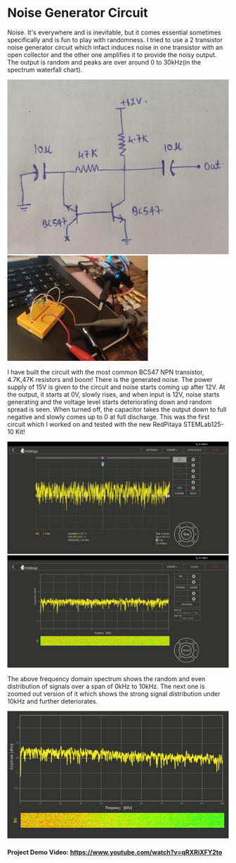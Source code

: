 # Noise Generator Circuit

Noise. It's everywhere and is inevitable, but it comes essential sometimes specifically and is fun to play with randomness. I tried to use a 2 transistor noise generator circuit which infact induces noise in one transistor with an open collector and the other one amplifies it to provide the noisy output.
The output is random and peaks are over around 0 to 30kHz(in the spectrum waterfall chart). 

![Circuit Diagram](img/circuit_dia.jpg)
<img src="img/circuit_rig.jpg" width="320" height="240">

I have built the circuit with the most common BC547 NPN transistor, 4.7K,47K resistors and boom! There is the generated noise. The power supply of 15V is given to the circuit and noise starts coming up after 12V. At the output, it starts at 0V, slowly rises, and when input is 12V, noise starts generating and the voltage level starts deteriorating down and random spread is seen. When turned off, the capacitor takes the output down to full negative and slowly comes up to 0 at full discharge. This was the first circuit which I worked on and tested with the new RedPitaya STEMLab125-10 Kit!

![Plot - time domain](img/noise_td1.jpg)
![Plot - frequency domain](img/noise_fd1.jpg)

The above frequency domain spectrum shows the random and even distribution of signals over a span of 0kHz to 10kHz. The next one is zoomed out version of it which shows the strong signal distribution under 10kHz and further deteriorates. 

![Plot - frequency range](img/noise_fd3.jpg)

#### Project Demo Video: https://www.youtube.com/watch?v=qRXRiXFY2to
